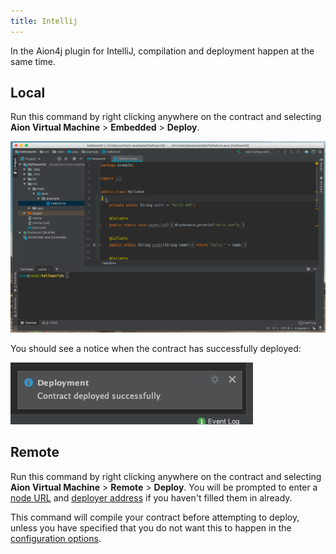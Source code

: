 ```yaml
---
title: Intellij
---
```


In the Aion4j plugin for IntelliJ, compilation and deployment happen at the same time.

## Local

Run this command by right clicking anywhere on the contract and selecting **Aion Virtual Machine** > **Embedded** > **Deploy**.

![Deploy to Embedded AVM](/developers/fundamentals/compile/images/deploy-to-embedded.gif)

You should see a notice when the contract has successfully deployed:

![Successful Deployment Notice](/developers/fundamentals/compile/images/successful-deployment-notice.png)

## Remote

Run this command by right clicking anywhere on the contract and selecting **Aion Virtual Machine** > **Remote** > **Deploy**. You will be prompted to enter a [node URL](configure#remote-kernel) and [deployer address](configure#remote-kernel) if you haven't filled them in already.

This command will compile your contract before attempting to deploy, unless you have specified that you do not want this to happen in the [configuration options](configure#remote-kernel).
